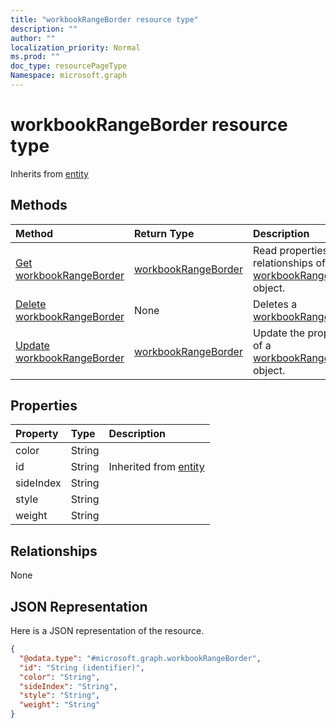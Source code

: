 ```yaml
---
title: "workbookRangeBorder resource type"
description: ""
author: ""
localization_priority: Normal
ms.prod: ""
doc_type: resourcePageType
Namespace: microsoft.graph
---
```



# workbookRangeBorder resource type




Inherits from [entity](../resources/entity.md)

## Methods
|Method|Return Type|Description|
|:---|:---|:---|
|[Get workbookRangeBorder](../api/workbookrangeborder-get.md)|[workbookRangeBorder](../resources/workbookRangeBorder.md)|Read properties and relationships of the [workbookRangeBorder](../resources/workbookrangeborder.md) object.|
|[Delete workbookRangeBorder](../api/workbookrangeborder-delete.md)|None|Deletes a [workbookRangeBorder](../resources/workbookrangeborder.md).|
|[Update workbookRangeBorder](../api/workbookrangeborder-update.md)|[workbookRangeBorder](../resources/workbookRangeBorder.md)|Update the properties of a [workbookRangeBorder](../resources/workbookrangeborder.md) object.|

## Properties
|Property|Type|Description|
|:---|:---|:---|
|color|String||
|id|String| Inherited from [entity](../resources/entity.md)|
|sideIndex|String||
|style|String||
|weight|String||

## Relationships
None

## JSON Representation
Here is a JSON representation of the resource.
<!-- {
  "blockType": "resource",
  "keyProperty": "id",
  "@odata.type": "microsoft.graph.workbookRangeBorder",
  "baseType": "microsoft.graph.entity",
  "openType": false
}
-->
``` json
{
  "@odata.type": "#microsoft.graph.workbookRangeBorder",
  "id": "String (identifier)",
  "color": "String",
  "sideIndex": "String",
  "style": "String",
  "weight": "String"
}
```

